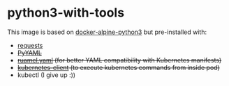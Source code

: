 # python3-with-tools
This image is based on [docker-alpine-python3](https://github.com/Docker-Hub-frolvlad/docker-alpine-python3) but pre-installed with:
- [requests](https://docs.python-requests.org/en/latest/)
- ~~[PyYAML](https://pypi.org/project/PyYAML/)~~
- ~~[ruamel.yaml](https://yaml.readthedocs.io/en/latest/overview.html) (for better YAML compatibility with Kubernetes manifests)~~
- ~~[kubernetes-client](https://github.com/kubernetes-client/python) (to execute kubernetes commands from inside pod)~~
- kubectl (I give up :))

